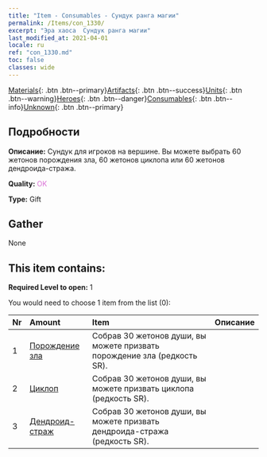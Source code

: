 ```yaml
---
title: "Item - Consumables - Сундук ранга магии"
permalink: /Items/con_1330/
excerpt: "Эра хаоса  Сундук ранга магии"
last_modified_at: 2021-04-01
locale: ru
ref: "con_1330.md"
toc: false
classes: wide
---
```

 [Materials](/ru/Items/){: .btn .btn--primary}[Artifacts](/ru/Items/Artifacts/){: .btn .btn--success}[Units](/ru/Items/Units/){: .btn .btn--warning}[Heroes](/ru/Items/Heroes/){: .btn .btn--danger}[Consumables](/ru/Items/Consumables/){: .btn .btn--info}[Unknown](/ru/Items/Unknown/){: .btn .btn--primary}

## Подробности
 **Описание:** Сундук для игроков на вершине. Вы можете выбрать 60 жетонов порождения зла, 60 жетонов циклопа или 60 жетонов дендроида-стража.

 **Quality:** <span style="color: #DA70D6">OK</span>

 **Type:** Gift

## Gather

  None

## This item contains:

 **Required Level to open:** 1

 You would need to choose 1 item from the list (0):

  | Nr | Amount |     Item    | Описание |
  |:---|:-------|:------------|:-----------:|
  | 1 | [Порождение зла](/ru/Items/unt_230/) | Собрав 30 жетонов души, вы можете призвать порождение зла (редкость SR). | 
  | 2 | [Циклоп](/ru/Items/unt_222/) | Собрав 30 жетонов души, вы можете призвать циклопа (редкость SR). | 
  | 3 | [Дендроид-страж](/ru/Items/unt_203/) | Собрав 30 жетонов души, вы можете призвать дендроида-стража (редкость SR). | 
